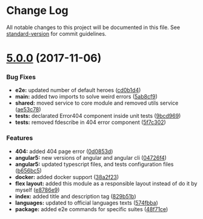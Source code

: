 # Change Log

All notable changes to this project will be documented in this file. See [standard-version](https://github.com/conventional-changelog/standard-version) for commit guidelines.

<a name="5.0.0"></a>
# [5.0.0](https://github.com/Ismaestro/angular4-example-app/compare/v2.4.0...v5.0.0) (2017-11-06)


### Bug Fixes

* **e2e:** updated number of default heroes ([cd0b1d4](https://github.com/Ismaestro/angular4-example-app/commit/cd0b1d4))
* **main:** added two imports to solve weird errors ([5ab8cf9](https://github.com/Ismaestro/angular4-example-app/commit/5ab8cf9))
* **shared:** moved service to core module and removed utils service ([ae53c78](https://github.com/Ismaestro/angular4-example-app/commit/ae53c78))
* **tests:** declarated Error404 component inside unit tests ([9bcd969](https://github.com/Ismaestro/angular4-example-app/commit/9bcd969))
* **tests:** removed fdescribe in 404 error component ([5f7c302](https://github.com/Ismaestro/angular4-example-app/commit/5f7c302))


### Features

* **404:** added 404 page error ([0d0853d](https://github.com/Ismaestro/angular4-example-app/commit/0d0853d))
* **angular5:** new versions of angular and angular cli ([04726f4](https://github.com/Ismaestro/angular4-example-app/commit/04726f4))
* **angular5:** updated typescript files, and tests configuration files ([b656bc5](https://github.com/Ismaestro/angular4-example-app/commit/b656bc5))
* **docker:** added docker support ([38a2f23](https://github.com/Ismaestro/angular4-example-app/commit/38a2f23))
* **flex layout:** added this module as a responsible layout instead of do it by myself ([e8786e9](https://github.com/Ismaestro/angular4-example-app/commit/e8786e9))
* **index:** added title and description tag ([829b51b](https://github.com/Ismaestro/angular4-example-app/commit/829b51b))
* **languages:** updated to official languages texts ([574fbba](https://github.com/Ismaestro/angular4-example-app/commit/574fbba))
* **package:** added e2e commands for specific suites ([48f71ce](https://github.com/Ismaestro/angular4-example-app/commit/48f71ce))
